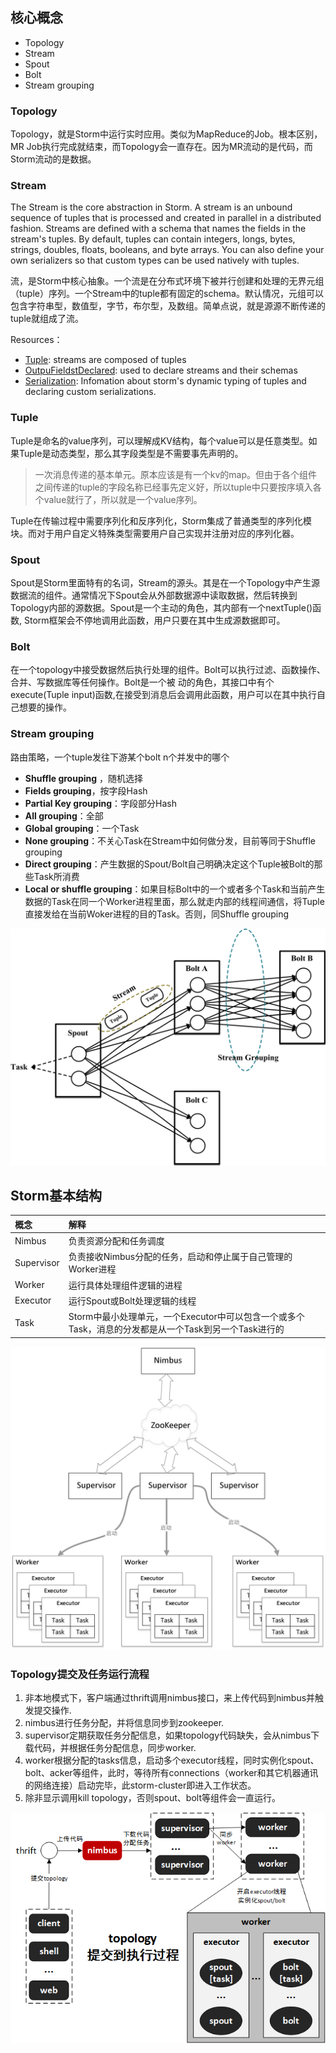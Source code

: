 ## 核心概念



- Topology
- Stream
- Spout
- Bolt
- Stream grouping





### Topology

Topology，就是Storm中运行实时应用。类似为MapReduce的Job。根本区别，MR Job执行完成就结束，而Topology会一直存在。因为MR流动的是代码，而Storm流动的是数据。



### Stream

The Stream is the core abstraction in Storm. A stream is an unbound sequence of tuples that is processed and created in parallel in a distributed fashion. Streams are defined with a schema that names the fields in the stream's tuples. By default, tuples can contain integers, longs, bytes, strings, doubles, floats, booleans, and byte arrays. You can also define your own serializers so that custom types can be used natively with tuples.



流，是Storm中核心抽象。一个流是在分布式环境下被并行创建和处理的无界元组（tuple）序列。一个Stream中的tuple都有固定的schema。默认情况，元组可以包含字符串型，数值型，字节，布尔型，及数组。简单点说，就是源源不断传递的tuple就组成了流。

Resources：

- [Tuple](http://storm.apache.org/releases/1.0.2/javadocs/org/apache/storm/tuple/Tuple.html): streams are composed of tuples
- [OutpuFieldstDeclared](http://storm.apache.org/releases/1.0.2/javadocs/org/apache/storm/topology/OutputFieldsDeclarer.html): used to declare streams and their schemas
- [Serialization](http://storm.apache.org/releases/1.0.2/Serialization.html): Infomation about storm's dynamic typing of tuples and declaring custom serializations.



### Tuple

Tuple是命名的value序列，可以理解成KV结构，每个value可以是任意类型。如果Tuple是动态类型，那么其字段类型是不需要事先声明的。

> 一次消息传递的基本单元。原本应该是有一个kv的map。但由于各个组件之间传递的tuple的字段名称已经事先定义好，所以tuple中只要按序填入各个value就行了，所以就是一个value序列。

Tuple在传输过程中需要序列化和反序列化，Storm集成了普通类型的序列化模块。而对于用户自定义特殊类型需要用户自己实现并注册对应的序列化器。



### Spout

Spout是Storm里面特有的名词，Stream的源头。其是在一个Topology中产生源数据流的组件。通常情况下Spout会从外部数据源中读取数据，然后转换到Topology内部的源数据。Spout是一个主动的角色，其内部有一个nextTuple()函数, Storm框架会不停地调用此函数，用户只要在其中生成源数据即可。



### Bolt

在一个topology中接受数据然后执行处理的组件。Bolt可以执行过滤、函数操作、合并、写数据库等任何操作。Bolt是一个被 动的角色，其接口中有个execute(Tuple input)函数,在接受到消息后会调用此函数，用户可以在其中执行自己想要的操作。



### Stream grouping

路由策略，一个tuple发往下游某个bolt n个并发中的哪个

- **Shuffle grouping**	，随机选择
- **Fields grouping**，按字段Hash
- **Partial Key grouping**：字段部分Hash
- **All grouping**：全部
- **Global grouping**：一个Task
- **None grouping**：不关心Task在Stream中如何做分发，目前等同于Shuffle grouping
- **Direct grouping**：产生数据的Spout/Bolt自己明确决定这个Tuple被Bolt的那些Task所消费
- **Local or shuffle grouping**：如果目标Bolt中的一个或者多个Task和当前产生数据的Task在同一个Worker进程里面，那么就走内部的线程间通信，将Tuple直接发给在当前Woker进程的目的Task。否则，同Shuffle	grouping





![Storm逻辑结构](./img/Storm逻辑结构.jpg)





## Storm基本结构



| 概念         | 解释                                       |
| :--------- | :--------------------------------------- |
| Nimbus     | 负责资源分配和任务调度                              |
| Supervisor | 负责接收Nimbus分配的任务，启动和停止属于自己管理的Worker进程     |
| Worker     | 运行具体处理组件逻辑的进程                            |
| Executor   | 运行Spout或Bolt处理逻辑的线程                      |
| Task       | Storm中最小处理单元，一个Executor中可以包含一个或多个Task，消息的分发都是从一个Task到另一个Task进行的 |



 ![基本结构](./img/基本结构.png)







### Topology提交及任务运行流程

1. 非本地模式下，客户端通过thrift调用nimbus接口，来上传代码到nimbus并触发提交操作.
2. nimbus进行任务分配，并将信息同步到zookeeper.
3. supervisor定期获取任务分配信息，如果topology代码缺失，会从nimbus下载代码，并根据任务分配信息，同步worker.
4. worker根据分配的tasks信息，启动多个executor线程，同时实例化spout、bolt、acker等组件，此时，等待所有connections（worker和其它机器通讯的网络连接）启动完毕，此storm-cluster即进入工作状态。
5. 除非显示调用kill topology，否则spout、bolt等组件会一直运行。



 ![运行逻辑](./img/运行逻辑.jpg)

